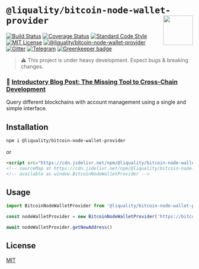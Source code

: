 # `@liquality/bitcoin-node-wallet-provider` <img align="right" src="https://raw.githubusercontent.com/liquality/chainabstractionlayer/master/liquality-logo.png" height="80px" />

[![Build Status](https://travis-ci.com/liquality/chainabstractionlayer.svg?branch=master)](https://travis-ci.com/liquality/chainabstractionlayer)
[![Coverage Status](https://coveralls.io/repos/github/liquality/chainabstractionlayer/badge.svg?branch=master)](https://coveralls.io/github/liquality/chainabstractionlayer?branch=master)
[![Standard Code Style](https://img.shields.io/badge/codestyle-standard-brightgreen.svg)](https://github.com/standard/standard)
[![MIT License](https://img.shields.io/badge/license-MIT-brightgreen.svg)](../../LICENSE.md)
[![@liquality/bitcoin-node-wallet-provider](https://img.shields.io/npm/dt/@liquality/bitcoin-node-wallet-provider.svg)](https://npmjs.com/package/@liquality/bitcoin-node-wallet-provider)
[![Gitter](https://img.shields.io/gitter/room/liquality/Lobby.svg)](https://gitter.im/liquality/Lobby?source=orgpage)
[![Telegram](https://img.shields.io/badge/chat-on%20telegram-blue.svg)](https://t.me/Liquality) [![Greenkeeper badge](https://badges.greenkeeper.io/liquality/chainabstractionlayer.svg)](https://greenkeeper.io/)

> :warning: This project is under heavy development. Expect bugs & breaking changes.

### :pencil: [Introductory Blog Post: The Missing Tool to Cross-Chain Development](https://medium.com/liquality/the-missing-tool-to-cross-chain-development-2ebfe898efa1)

Query different blockchains with account management using a single and simple interface.

## Installation

```bash
npm i @liquality/bitcoin-node-wallet-provider
```

or

```html
<script src="https://cdn.jsdelivr.net/npm/@liquality/bitcoin-node-wallet-provider@0.2.3/dist/bitcoin-node-wallet-provider.min.js"></script>
<!-- sourceMap at https://cdn.jsdelivr.net/npm/@liquality/bitcoin-node-wallet-provider@0.2.3/dist/bitcoin-node-wallet-provider.min.js.map -->
<!-- available as window.BitcoinNodeWalletProvider -->
```

## Usage

```js
import BitcoinNodeWalletProvider from '@liquality/bitcoin-node-wallet-provider'

const nodeWalletProvider = new BitcoinNodeWalletProvider('https://bitcoin.local', 'username', 'password')

await nodeWalletProvider.getNewAddress()
```

## License

[MIT](../../LICENSE.md)
